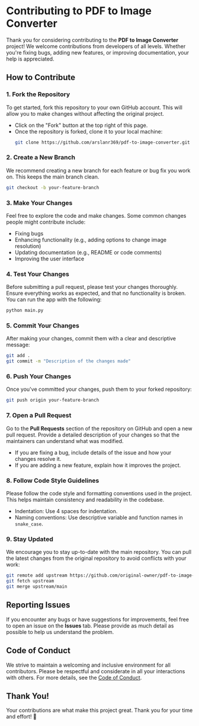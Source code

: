 # Contributing to PDF to Image Converter

Thank you for considering contributing to the **PDF to Image Converter** project! We welcome contributions from developers of all levels. Whether you're fixing bugs, adding new features, or improving documentation, your help is appreciated.

## How to Contribute

### 1. **Fork the Repository**

To get started, fork this repository to your own GitHub account. This will allow you to make changes without affecting the original project.

- Click on the "Fork" button at the top right of this page.
- Once the repository is forked, clone it to your local machine:
  ```bash
  git clone https://github.com/arslanr369/pdf-to-image-converter.git
  ```

### 2. **Create a New Branch**

We recommend creating a new branch for each feature or bug fix you work on. This keeps the main branch clean.

```bash
git checkout -b your-feature-branch
```

### 3. **Make Your Changes**

Feel free to explore the code and make changes. Some common changes people might contribute include:

- Fixing bugs
- Enhancing functionality (e.g., adding options to change image resolution)
- Updating documentation (e.g., README or code comments)
- Improving the user interface

### 4. **Test Your Changes**

Before submitting a pull request, please test your changes thoroughly. Ensure everything works as expected, and that no functionality is broken. You can run the app with the following:

```bash
python main.py
```

### 5. **Commit Your Changes**

After making your changes, commit them with a clear and descriptive message:

```bash
git add .
git commit -m "Description of the changes made"
```

### 6. **Push Your Changes**

Once you've committed your changes, push them to your forked repository:

```bash
git push origin your-feature-branch
```

### 7. **Open a Pull Request**

Go to the **Pull Requests** section of the repository on GitHub and open a new pull request. Provide a detailed description of your changes so that the maintainers can understand what was modified.

- If you are fixing a bug, include details of the issue and how your changes resolve it.
- If you are adding a new feature, explain how it improves the project.

### 8. **Follow Code Style Guidelines**

Please follow the code style and formatting conventions used in the project. This helps maintain consistency and readability in the codebase.

- Indentation: Use 4 spaces for indentation.
- Naming conventions: Use descriptive variable and function names in `snake_case`.

### 9. **Stay Updated**

We encourage you to stay up-to-date with the main repository. You can pull the latest changes from the original repository to avoid conflicts with your work:

```bash
git remote add upstream https://github.com/original-owner/pdf-to-image-converter.git
git fetch upstream
git merge upstream/main
```

## Reporting Issues

If you encounter any bugs or have suggestions for improvements, feel free to open an issue on the **Issues** tab. Please provide as much detail as possible to help us understand the problem.

## Code of Conduct

We strive to maintain a welcoming and inclusive environment for all contributors. Please be respectful and considerate in all your interactions with others. For more details, see the [Code of Conduct](CODE_OF_CONDUCT.md).

## Thank You!

Your contributions are what make this project great. Thank you for your time and effort! 🙌
